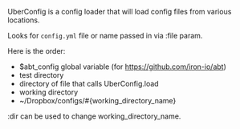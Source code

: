 UberConfig is a config loader that will load config files from various locations.

Looks for `config.yml` file or name passed in via :file param.

Here is the order:

- $abt_config global variable (for https://github.com/iron-io/abt)
- test directory
- directory of file that calls UberConfig.load
- working directory
- ~/Dropbox/configs/#{working_directory_name}

:dir can be used to change working_directory_name.

